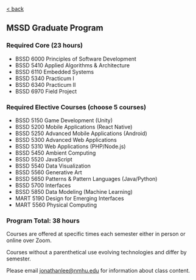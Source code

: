 [< back](https://nmhu-ssd.github.io)

## MSSD Graduate Program

### Required Core (23 hours)

- BSSD 6000 Principles of Software Development
- BSSD 5410 Applied Algorithms & Architecture
- BSSD 6110 Embedded Systems
- BSSD 5340 Practicum I
- BSSD 6340 Practicum II
- BSSD 6970 Field Project

### Required Elective Courses (choose 5 courses)
- BSSD 5150 Game Development (Unity)
- BSSD 5200 Mobile Applications (React Native)
- BSSD 5250 Advanced Mobile Applications (Android)
- BSSD 5300 Advanced Web Applications
- BSSD 5310 Web Applications (PHP/Node.js)
- BSSD 5450 Ambient Computing
- BSSD 5520 JavaScript
- BSSD 5540 Data Visualization
- BSSD 5560 Generative Art
- BSSD 5650 Patterns & Pattern Languages (Java/Python)
- BSSD 5700 Interfaces
- BSSD 5850 Data Modeling (Machine Learning)
- MART 5190 Design for Emerging Interfaces
- MART 5560 Physical Computing


### Program Total: 38 hours

Courses are offered at specific times each semester either in person or online over Zoom.

Courses without a parenthetical use evolving technologies and differ by semester.

Please email [jonathanlee@nmhu.edu](mailto:jonathanlee@nmhu.edu) for information about class content.
